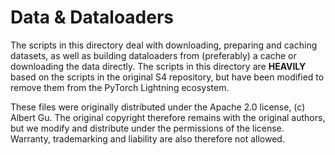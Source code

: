 # Data & Dataloaders

The scripts in this directory deal with downloading, preparing and caching datasets, as well as building dataloaders from (preferably) a cache
or downloading the data directly.  The scripts in this directory are **HEAVILY** based on the scripts in the original S4 repository, 
but have been modified to remove them from the PyTorch Lightning ecosystem.

These files were originally distributed under the Apache 2.0 license, (c) Albert Gu.  The original copyright therefore remains with the original
authors, but we modify and distribute under the permissions of the license.  Warranty, trademarking and liability are also therefore not allowed.

